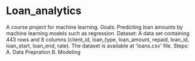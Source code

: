# Loan_analytics
A course project for machine learning.
Goals: Predicting loan amounts by machine learning models such as regression.
Dataset: A data set containing 443 rows and 8 columns (client_id, loan_type, loan_amount, repaid, loan_id, loan_start, loan_end, rate).
The dataset is available at 'loans.csv' file.
Steps:
  A. Data Prepration
  B. Modeling
